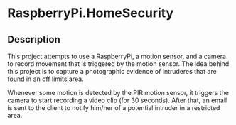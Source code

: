 # RaspberryPi.HomeSecurity

## Description
This project attempts to use a RaspberryPi, a motion sensor, and a camera to record movement that is triggered by the motion sensor. The idea behind this project is to capture a photographic evidence of intruderes that are found in an off limits area.

Whenever some motion is detected by the PIR motion sensor, it triggers the camera to start recording a video clip (for 30 seconds). After that, an email is sent to the client to notify him/her of a potential intruder in a restricted area.
